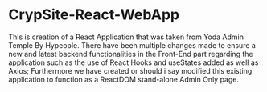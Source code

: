 # CrypSite-React-WebApp
This is creation of a React Application that was taken from Yoda Admin Temple By Hypeople. There have been multiple changes made to ensure a new and latest backend functionalities in the Front-End part regarding the application such as the use of React Hooks and useStates added as well as Axios; Furthermore we have created or should i say modified this existing application to function as a ReactDOM stand-alone Admin Only page.
